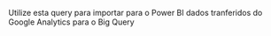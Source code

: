 Utilize esta query para importar para o Power BI dados tranferidos do Google Analytics para o Big Query